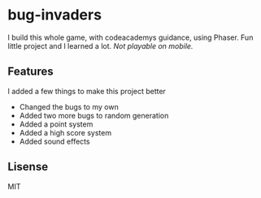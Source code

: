 # bug-invaders
I build this whole game, with codeacademys guidance, using Phaser.  Fun little project and I learned a lot. *Not playable on mobile.*

## Features
I added a few things to make this project better
* Changed the bugs to my own
* Added two more bugs to random generation
* Added a point system
* Added a high score system
* Added sound effects

## Lisense
MIT
